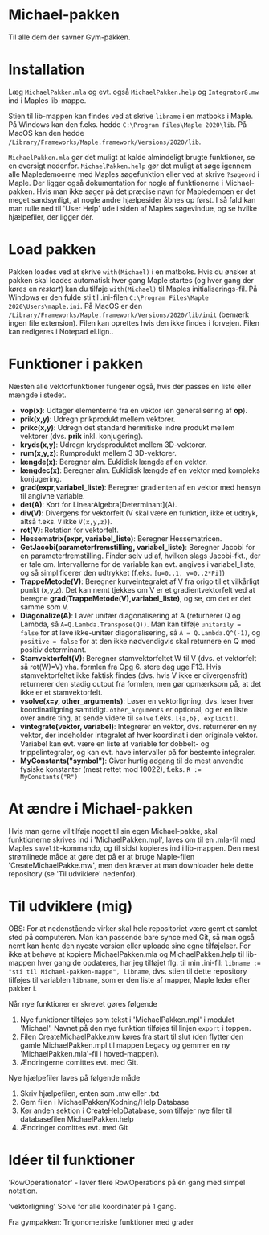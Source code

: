 # Michael-pakken
Til alle dem der savner Gym-pakken.

# Installation
Læg `MichaelPakken.mla` og evt. også `MichaelPakken.help` og `Integrator8.mw`  ind i Maples lib-mappe.

Stien til lib-mappen kan findes ved at skrive `libname` i en matboks i Maple.
På Windows kan den f.eks. hedde `C:\Program Files\Maple 2020\lib`.
På MacOS kan den hedde `/Library/Frameworks/Maple.framework/Versions/2020/lib`.

`MichaelPakken.mla` gør det muligt at kalde almindeligt brugte funktioner, se en oversigt nedenfor.
`MichaelPakken.help` gør det muligt at søge igennem alle Mapledemoerne med Maples søgefunktion eller ved at skrive `?søgeord` i Maple. Der ligger også dokumentation for nogle af funktionerne i Michael-pakken. Hvis man ikke søger på det præcise navn for Mapledemoen er det meget sandsynligt, at nogle andre hjælpesider åbnes op først. I så fald kan man rulle ned til 'User Help' ude i siden af Maples søgevindue, og se hvilke hjælpefiler, der ligger dér.

# Load pakken
Pakken loades ved at skrive `with(Michael)` i en matboks.
Hvis du ønsker at pakken skal loades automatisk hver gang Maple startes (og hver gang der køres en *restart*) kan du tilføje `with(Michael)` til Maples initialiserings-fil.
På Windows er den fulde sti til .ini-filen `C:\Program Files\Maple 2020\Users\maple.ini`.
På MacOS er den `/Library/Frameworks/Maple.framework/Versions/2020/lib/init` (bemærk ingen file extension).
Filen kan oprettes hvis den ikke findes i forvejen. Filen kan redigeres i Notepad el.lign..

# Funktioner i pakken
Næsten alle vektorfunktioner fungerer også, hvis der passes en liste eller mængde i stedet.
- **vop(x)**: Udtager elementerne fra en vektor (en generalisering af **op**).
- **prik(x,y)**: Udregn prikprodukt mellem vektorer.
- **prikc(x,y)**: Udregn det standard hermitiske indre produkt mellem vektorer (dvs. **prik** inkl. konjugering).
- **kryds(x,y)**: Udregn krydsproduktet mellem 3D-vektorer.
- **rum(x,y,z)**: Rumprodukt mellem 3 3D-vektorer.
- **længde(x)**: Beregner alm. Euklidisk længde af en vektor.
- **længdec(x)**: Beregner alm. Euklidisk længde af en vektor med kompleks konjugering.
- **grad(expr,variabel_liste)**: Beregner gradienten af en vektor med hensyn til angivne variable.
- **det(A)**: Kort for LinearAlgebra\[Determinant\](A).
- **div(V)**: Divergens for vektorfelt (V skal være en funktion, ikke et udtryk, altså f.eks. `V` ikke `V(x,y,z)`).
- **rot(V)**: Rotation for vektorfelt.
- **Hessematrix(expr, variabel_liste)**: Beregner Hessematricen.
- **GetJacobi(parameterfremstilling, variabel_liste)**: Beregner Jacobi for en parameterfremstilling. Finder selv ud af, hvilken slags Jacobi-fkt., der er tale om. Intervallerne for de variable kan evt. angives i variabel_liste, og så simplificerer den udtrykket (f.eks. `[u=0..1, v=0..2*Pi]`)
- **TrappeMetode(V)**: Beregner kurveintegralet af V fra origo til et vilkårligt punkt (x,y,z). Det kan nemt tjekkes om V er et gradientvektorfelt ved at beregne **grad(TrappeMetode(V),variabel_liste)**, og se, om det er det samme som V.
- **Diagonalize(A)**: Laver unitær diagonalisering af A (returnerer Q og Lambda, så `A=Q.Lambda.Transpose(Q))`. Man kan tilføje `unitarily = false` for at lave ikke-unitær diagonalisering, så `A = Q.Lambda.Q^(-1)`, og `positive = false` for at den ikke nødvendigvis skal returnere en Q med positiv determinant.
- **Stamvektorfelt(V)**: Beregner stamvektorfeltet W til V (dvs. et vektorfelt så rot(W)=V) vha. formlen fra Opg 6. store dag uge F13. Hvis stamvektorfeltet ikke faktisk findes (dvs. hvis V ikke er divergensfrit) returnerer den stadig output fra formlen, men gør opmærksom på, at det ikke er et stamvektorfelt.
- **vsolve(x=y, other_arguments)**: Løser en vektorligning, dvs. løser hver koordinatligning samtidigt. `other_arguments` er optional, og er en liste over andre ting, at sende videre til `solve` f.eks. `[{a,b}, explicit]`.
- **vintegrate(vektor, variabel)**: Integrerer en vektor, dvs. returnerer en ny vektor, der indeholder integralet af hver koordinat i den originale vektor. Variabel kan evt. være en liste af variable for dobbelt- og trippelintegraler, og kan evt. have intervaller på for bestemte integraler.
- **MyConstants("symbol")**: Giver hurtig adgang til de mest anvendte fysiske konstanter (mest rettet mod 10022), f.eks. `R := MyConstants("R")`



# At ændre i Michael-pakken
Hvis man gerne vil tilføje noget til sin egen Michael-pakke, skal funktionerne skrives ind i 'MichaelPakken.mpl', laves om til en .mla-fil med Maples `savelib`-kommando, og til sidst kopieres ind i lib-mappen. Den mest strømlinede måde at gøre det på er at bruge Maple-filen 'CreateMichaelPakke.mw', men den kræver at man downloader hele dette repository (se 'Til udviklere' nedenfor).

# Til udviklere (mig)
OBS: For at nedenstående virker skal hele repositoriet være gemt et samlet sted på computeren. Man kan passende bare synce med Git, så man også nemt kan hente den nyeste version eller uploade sine egne tilføjelser.
For ikke at behøve at kopiere MichaelPakken.mla og MichaelPakken.help til lib-mappen hver gang de opdateres, har jeg tilføjet flg. til min .ini-fil:
`libname := "sti til Michael-pakken-mappe", libname`, dvs. stien til dette repository tilføjes til variablen `libname`, som er den liste af mapper, Maple leder efter pakker i.

Når nye funktioner er skrevet gøres følgende
1. Nye funktioner tilføjes som tekst i 'MichaelPakken.mpl' i modulet 'Michael'. Navnet på den nye funktion tilføjes til linjen `export` i toppen.
2. Filen CreateMichaelPakke.mw køres fra start til slut (den flytter den gamle MichaelPakken.mpl til mappen Legacy og gemmer en ny 'MichaelPakken.mla'-fil i hoved-mappen).
3. Ændringerne comittes evt. med Git.

Nye hjælpefiler laves på følgende måde
1. Skriv hjælpefilen, enten som .mw eller .txt
2. Gem filen i MichaelPakken/Kodning/Help Database
3. Kør anden sektion i CreateHelpDatabase, som tilføjer nye filer til databasefilen MichaelPakken.help
4. Ændringer comittes evt. med Git

# Idéer til funktioner
'RowOperationator' - laver flere RowOperations på én gang med simpel notation.

'vektorligning' Solve for alle koordinater på 1 gang.

Fra gympakken:
Trigonometriske funktioner med grader
